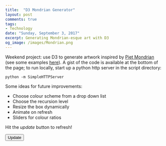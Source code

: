 ```yaml
---
title:  "D3 Mondrian Generator"
layout: post
comments: true
tags:
- Technology
date: "Sunday, September 3, 2017"
excerpt: Generating Mondrian-esque art with D3
og_image: /images/Mondrian.png
---
```


Weekend project: use D3 to generate artwork inspired by [Piet Mondrian](https://en.wikipedia.org/wiki/Piet_Mondrian) (see some examples [here](https://www.google.com/search?q=mondrian&source=lnms&tbm=isch&sa=X&ved=0ahUKEwi_tYHAl4rWAhWs5YMKHbjGAEoQ_AUICigB&biw=1454&bih=733)). A gist of the code is available at the bottom of the page; to run locally, start up a python http server in the script directory:

`python -m SimpleHTTPServer`

Some ideas for future improvements:
- Choose colour scheme from a drop down list
- Choose the recursion level
- Resize the box dynamically
- Animate on refresh
- Sliders for colour ratios

Hit the *update* button to refresh!

<div id="option">
  <input name="updateButton"
         type="button"
         value="Update"
         onclick="update()" />
</div>

<br>

<div id='mondrian' style="display: table; margin: 0 auto">

<script src="https://d3js.org/d3.v4.js" charset="utf-8"></script>
<script>
    var w = 500;
    var h = 500;
    var padding = 30;
    var svg = d3.select("#mondrian")
      .append("svg")
      .attr("width", w)
      .attr("height", h)
      .attr("style", "outline: thick solid black;");
    var colours = ['red', 'blue', 'yellow', 'white', 'black']
    var colour_prob = [0.1, 0.1, 0.1, 0.6, 0.1]  // probability of appearance of each colour
    // cumulative colour probabilities
    var colour_cum_prob = [];
    colour_prob.reduce(function(a,b,i) { return colour_cum_prob[i] = a+b; },0);
    var fractions = [1/5, 2/5, 3/5, 4/5]  // hard coded split fractions
    var tol = 80;  // height/width tolerance on which to split
    var recurs = 7;  // level of recursion
    function update(){
      // initialise array of rectangles with a single, giant rectangle (..square)
      var rectangles = [{"x": 0, "y": 0, "width": w, "height": h}]
      // console.log("rect start", JSON.stringify(rectangles));
      var j = 0;  // recursion counter
      while(j < recurs){
        j++;
        n = rectangles.length;  // number of initial rectangles in this loop
        to_remove = [];  // array of indices of rectangles to remove
        // loop through existing rectangles
        for(var i=0; i<n; i++){
          // test if rectangle already small
          if(rectangles[i]['width'] > tol && rectangles[i]['height'] > tol){
            to_remove.push(i);  // save for removal later
            // calculate split fraction
            var frac = fractions[Math.floor(Math.random() * fractions.length)];
            var x = rectangles[i]['x'];
            var y = rectangles[i]['y'];
            // decide whether to cut vertically or horizontally
            if(Math.random() > 0.5) {
              var width = rectangles[i]['width'] * frac;
              var height = rectangles[i]['height'];
              rectangles.push({"x": x + width, "y": y, "width": rectangles[i]['width'] - width, height});
            }
            else {
              var width = rectangles[i]['width'];
              var height = rectangles[i]['height'] * frac;
              rectangles.push({"x": x, "y": y + height, "width": width, "height": rectangles[i]['height'] - height});
            }
            rectangles.push({"x": x, "y": y, "width": width, "height": height});
          }
        }
        // remove old rectangles (loop in reverse order to avoid messing up indexing)
        for(var i=to_remove.length-1; i>=0; i--){
            rectangles.splice(to_remove[i], 1);
        }
      }
      for(i=0; i < rectangles.length; i++){
        var condition = Math.random()
        colourIndex = colour_cum_prob.findIndex( function(elem) {return elem > condition} );
        svg.append("rect")
           .attr("x", rectangles[i]['x'] )
           .attr("y", rectangles[i]['y'] )
           .attr("width", rectangles[i]['width'] )
           .attr("height", rectangles[i]['height'] )
           .attr("fill", colours[colourIndex])
           .attr("stroke-width", 6)
           .attr("stroke", "black");
      }
    }
    update();

	</script>
</div>

<br>
<script src="https://gist.github.com/christopherlovell/9d532ce94c48c6ff4b9f97ef323e3c6a.js"></script>
